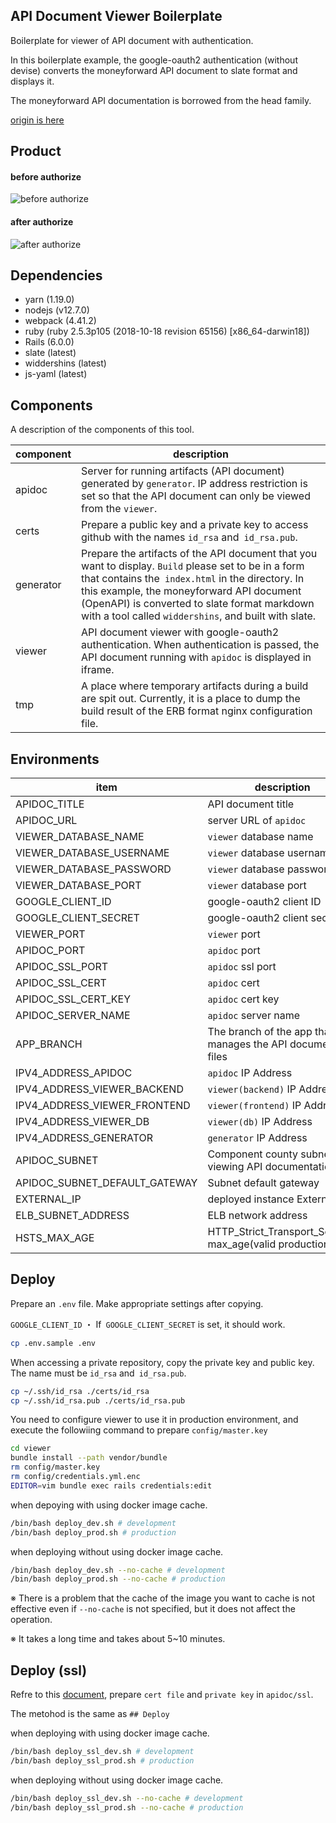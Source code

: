 ## API Document Viewer Boilerplate

Boilerplate for viewer of API document with authentication.

In this boilerplate example, the google-oauth2 authentication (without devise) converts the moneyforward API document to slate format and displays it.

The moneyforward API documentation is borrowed from the head family.

[origin is here](https://github.com/moneyforward/expense-api-doc)

## Product

#### before authorize

![before authorize](https://user-images.githubusercontent.com/11146767/68112436-a6015c00-ff34-11e9-86c1-7047537c0dd9.png)

#### after authorize

![after authorize](https://user-images.githubusercontent.com/11146767/68111211-f2976800-ff31-11e9-937e-e6a7845950c6.png)

## Dependencies

- yarn (1.19.0)
- nodejs (v12.7.0)
- webpack (4.41.2)
- ruby (ruby 2.5.3p105 (2018-10-18 revision 65156) [x86_64-darwin18])
- Rails (6.0.0)
- slate (latest)
- widdershins (latest)
- js-yaml (latest)

## Components

A description of the components of this tool.

|component|description|
|-------------|----|
|apidoc|Server for running artifacts (API document) generated by `generator`. IP address restriction is set so that the API document can only be viewed from the `viewer`.|
|certs|Prepare a public key and a private key to access github with the names `id_rsa` and` id_rsa.pub`.|
|generator|Prepare the artifacts of the API document that you want to display. `Build` please set to be in a form that contains the` index.html` in the directory. In this example, the moneyforward API document (OpenAPI) is converted to slate format markdown with a tool called `widdershins`, and built with slate.|
|viewer|API document viewer with google-oauth2 authentication. When authentication is passed, the API document running with `apidoc` is displayed in iframe.|
|tmp|A place where temporary artifacts during a build are spit out. Currently, it is a place to dump the build result of the ERB format nginx configuration file.|

## Environments

|item|description|default|
|---|----|-----|
|APIDOC_TITLE|API document title|`moneyforward`|
|APIDOC_URL|server URL of `apidoc`|`http://0.0.0.0:8080`|
|VIEWER_DATABASE_NAME|`viewer` database name|`viewer_production`|
|VIEWER_DATABASE_USERNAME|`viewer` database username|`postgres`|
|VIEWER_DATABASE_PASSWORD|`viewer` database password||
|VIEWER_DATABASE_PORT|`viewer` database port|`5432`|
|GOOGLE_CLIENT_ID|google-oauth2 client ID||
|GOOGLE_CLIENT_SECRET|google-oauth2 client secret||
|VIEWER_PORT|`viewer` port|`3000`|
|APIDOC_PORT|`apidoc` port|`8080`|
|APIDOC_SSL_PORT|`apidoc` ssl port|`443`|
|APIDOC_SSL_CERT|`apidoc` cert||
|APIDOC_SSL_CERT_KEY|`apidoc` cert key||
|APIDOC_SERVER_NAME|`apidoc` server name|`_`|
|APP_BRANCH|The branch of the app that manages the API document files|`master`|
|IPV4_ADDRESS_APIDOC|`apidoc` IP Address|`172.25.0.103`|
|IPV4_ADDRESS_VIEWER_BACKEND|`viewer(backend)` IP Address|`172.25.0.100`|
|IPV4_ADDRESS_VIEWER_FRONTEND|`viewer(frontend)` IP Address|`172.25.0.101`|
|IPV4_ADDRESS_VIEWER_DB|`viewer(db)` IP Address|`172.25.0.102`|
|IPV4_ADDRESS_GENERATOR|`generator` IP Address|`172.25.0.104`|
|APIDOC_SUBNET|Component county subnet for viewing API documentation|`172.25.0.0/24`|
|APIDOC_SUBNET_DEFAULT_GATEWAY|Subnet default gateway|`172.25.0.1`|
|EXTERNAL_IP|deployed instance External IP|`127.0.0.1`|
|ELB_SUBNET_ADDRESS|ELB network address||
|HSTS_MAX_AGE|HTTP_Strict_Transport_Security max_age(valid production ssl)|`31536000`|


## Deploy
Prepare an `.env` file. Make appropriate settings after copying.

`GOOGLE_CLIENT_ID` ・ If` GOOGLE_CLIENT_SECRET` is set, it should work.

```bash
cp .env.sample .env
```

When accessing a private repository, copy the private key and public key. The name must be `id_rsa` and` id_rsa.pub`.

```bash
cp ~/.ssh/id_rsa ./certs/id_rsa
cp ~/.ssh/id_rsa.pub ./certs/id_rsa.pub
```

You need to configure viewer to use it in production environment, and execute the followiing command to prepare `config/master.key`

```bash
cd viewer
bundle install --path vendor/bundle
rm config/master.key
rm config/credentials.yml.enc
EDITOR=vim bundle exec rails credentials:edit
```

when depoying with using docker image cache.

```bash
/bin/bash deploy_dev.sh # development
/bin/bash deploy_prod.sh # production
```

when deploying without using docker image cache.

```bash
/bin/bash deploy_dev.sh --no-cache # development
/bin/bash deploy_prod.sh --no-cache # production
```

※ There is a problem that the cache of the image you want to cache is not effective even if `--no-cache` is not specified, but
  it does not affect the operation.

※ It takes a long time and takes about 5~10 minutes.

## Deploy (ssl)

Refre to this [document](https://github.com/yukihirop/apidoc-viewer-boilerplate/blob/master/docs/GENERATE_CERT.ja.md), prepare `cert file` and `private key` in `apidoc/ssl`.

The metohod is the same as `## Deploy`

when deploying with using docker image cache.

```bash
/bin/bash deploy_ssl_dev.sh # development
/bin/bash deploy_ssl_prod.sh # production
```

when deploying without using docker image cache.

```bash
/bin/bash deploy_ssl_dev.sh --no-cache # development
/bin/bash deploy_ssl_prod.sh --no-cache # production
```
